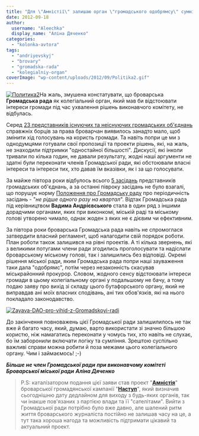 ```yaml
---
title: "Для \"Амністії\" залишаю орган \"громадського одобрямсу\" сумнівних рішень влади"
date: 2012-09-18
author: 
  username: "Aleechka"
  display_name: "Аліна Дяченко"
categories: 
  - "kolonka-avtora"
tags: 
  - "andriyevskyj"
  - "brovary"
  - "gromadska-rada"
  - "kolegialniy-organ"
coverImage: "wp-content/uploads/2012/09/Politika2.gif"
---
```


[![](https://mpz.brovary.org/wp-content/uploads/2012/09/Politika2-300x259.gif "Политика2")](https://mpz.brovary.org/wp-content/uploads/2012/09/Politika2.gif)На жаль, змушена констатувати, що броварська **Громадська рада** як колегіальний орган, який мав би відстоювати інтереси громади під час ухвалення рішень виконавчого комітету, не відбулась.

Серед [23 представників існуючих та неіснуючих громадських об'єднань](http://www.brovary.kiev.ua/sklad_rady) справжніх борців за права броварчан виявилось занадто мало, щоб змінити хід голосувань на користь громади. Та навіть попри це ми з однодумцями готували свої пропозиції та проекти рішень, які, на жаль, не знаходили підтримки "одностайної більшості". Дискусії, які інколи тривали по кілька годин, не давали результату, жодні наші аргументи не здатні були переконати членів Громадської ради, які обстоювали власні інтереси та інтереси тих, хто давав їм вказівки, як і за що голосувати.

За майже півтора роки відбулось всього [5 засідань](http://www.brovary.kiev.ua/protokoly_zasidan) представників громадських об'єднань, а за останні півроку засідань не було взагалі, що порушує норму [Положення про Громадську раду](http://www.brovary.kiev.ua/polojennya) про періодичність засідань - "_не рідше одного разу на квартал_". Відтак Громадська рада під керівництвом **Вадима Андрієвського** стала в один ряд з іншими дорадчими органами, яких при виконкомі, міській раді та міському голові утворено чимало, однак жоден з яких не є дієвим чи ефективним.

За півтора роки броварська Громадська рада навіть не спромоглася затвердити власний регламент, щоб налагодити свій порядок роботи. План роботи також залишився на рівні проектів. А ті кілька звернень, які з великими потугами члени ради згодились проголосувати та надіслати броварському міському голові, так і залишились без відповіді. Окремі рішення міської ради, яким Громадська рада попри наші зауваження таки дала "одобрямс", потім через незаконність скасував міськрайонний прокурор. Словом, жодного сенсу відстоювати інтереси громади в цьому колегіальному органі у подальшому не бачу, а тому подаю заяву про вихід зі складу цього бутафорського органу, який не виправдав ані моїх власних сподівань, ані тих обов'язків, які на нього покладало законодавство.

[![](https://mpz.brovary.org/wp-content/uploads/2012/09/Zayava-DAO-pro-vihid-z-Gromadskoyi-radi1.jpg "Zayava-DAO-pro-vihid-z-Gromadskoyi-radi")](https://mpz.brovary.org/wp-content/uploads/2012/09/Zayava-DAO-pro-vihid-z-Gromadskoyi-radi1.jpg)

До закінчення повноважень цієї Громадської ради залишилилось не так вже й багато часу, який, думаю, варто використати зі значно більшою користю, ніж намагатись переконати у чомусь тих, хто навіть не слухає, бо їм заборонили включати логіку та сумління. Зрештою суспільно важливі справи можна робити й поза межами цього колегіального органу. Чим і займаємось! ;-)

_**Більше не член Громадської ради**_ _**при виконавчому комітеті**_ _**Броварської міської ради**_ _**Аліна Дяченко**_

> P.S: каталізатором подання цієї заяви став проект "**[Амністія](https://mpz.brovary.org/28-serpnya-vidbulas-pres-konferentsiya-novostvorenoyi-gk-nastup/)**" броварської громадянської кампанії "**[Наступ](http://nastup.info)**", який визначив сьогоднішню дату дедлайном для виходу з будь-яких органів, так чи інакше пов'язаних з партією влади та її "сателітами". Вийти з Громадської ради потрібно було вже давно, але шалений ритм життя броварського журналіста постійно не залишав часу на це, а тут така хороша нагода та можливість підтримати цікавий та актуальний проект.

